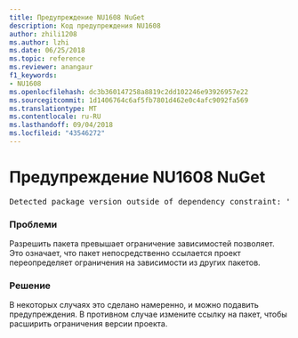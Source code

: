 ```yaml
---
title: Предупреждение NU1608 NuGet
description: Код предупреждения NU1608
author: zhili1208
ms.author: lzhi
ms.date: 06/25/2018
ms.topic: reference
ms.reviewer: anangaur
f1_keywords:
- NU1608
ms.openlocfilehash: dc3b360147258a8819c2dd102246e93926957e22
ms.sourcegitcommit: 1d1406764c6af5fb7801d462e0c4afc9092fa569
ms.translationtype: MT
ms.contentlocale: ru-RU
ms.lasthandoff: 09/04/2018
ms.locfileid: "43546272"
---
```

# <a name="nuget-warning-nu1608"></a>Предупреждение NU1608 NuGet

<pre>Detected package version outside of dependency constraint: 'PackageA' 1.0.0 requires 'PackageB' (= 1.0.0) but version 'PackageB' 2.0.0 was resolved.</pre>

### <a name="issue"></a>Проблеми
Разрешить пакета превышает ограничение зависимостей позволяет. Это означает, что пакет непосредственно ссылается проект переопределяет ограничения на зависимости из других пакетов.

### <a name="solution"></a>Решение
В некоторых случаях это сделано намеренно, и можно подавить предупреждения. В противном случае измените ссылку на пакет, чтобы расширить ограничения версии проекта.